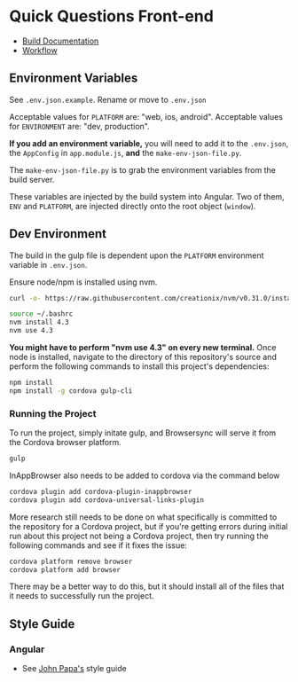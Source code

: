 # Quick Questions Front-end

* [Build Documentation](documentation/build.md)
* [Workflow](documentation/workflow.md)

## Environment Variables

See `.env.json.example`.  Rename or move to `.env.json`

Acceptable values for `PLATFORM` are: "web, ios, android".
Acceptable values for `ENVIRONMENT` are: "dev, production".

**If you add an environment variable,** you will need to add it to the `.env.json`, the `AppConfig` in `app.module.js`, **and**
the `make-env-json-file.py`.

The `make-env-json-file.py` is to grab the environment variables from the build server.

These variables are injected by the build system into Angular.  Two of them, `ENV` and `PLATFORM`, are injected directly onto the root object (`window`).

## Dev Environment

The build in the gulp file is dependent upon the `PLATFORM` environment variable in `.env.json`.

Ensure node/npm is installed using nvm.

```sh
curl -o- https://raw.githubusercontent.com/creationix/nvm/v0.31.0/install.sh | bash
```

```sh
source ~/.bashrc
nvm install 4.3
nvm use 4.3
```

**You might have to perform "nvm use 4.3" on every new terminal.**  Once node is installed, navigate to the directory of this repository's source and perform the following commands to install this project's dependencies:

```sh
npm install
npm install -g cordova gulp-cli
```

### Running the Project

To run the project, simply initate gulp, and Browsersync will serve it from the Cordova browser platform.

```sh
gulp
```
InAppBrowser also needs to be added to cordova via the command below

```sh
cordova plugin add cordova-plugin-inappbrowser
cordova plugin add cordova-universal-links-plugin
```

More research still needs to be done on what specifically is committed to the repository for a Cordova project, but if you're getting errors during initial run about this project not being a Cordova project, then try running the following commands and see if it fixes the issue:

```sh
cordova platform remove browser
cordova platform add browser
```

There may be a better way to do this, but it should install all of the files that it needs to successfully run the project.

## Style Guide

### Angular

* See [John Papa's](https://github.com/johnpapa/angular-styleguide) style guide
